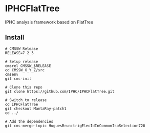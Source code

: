 IPHCFlatTree
============

IPHC analysis framework based on FlatTree

Install
-------

```
# CMSSW Release
RELEASE=7_2_3

# Setup release
cmsrel CMSSW_$RELEASE
cd CMSSW_X_Y_Z/src
cmsenv
git cms-init

# Clone this repo
git clone https://github.com/IPHC/IPHCFlatTree.git

# Switch to release
cd IPHCFlatTree
git checkout MantaRay-patch1
cd ../

# Add the dependencies
git cms-merge-topic HuguesBrun:trigElecIdInCommonIsoSelection720
```

